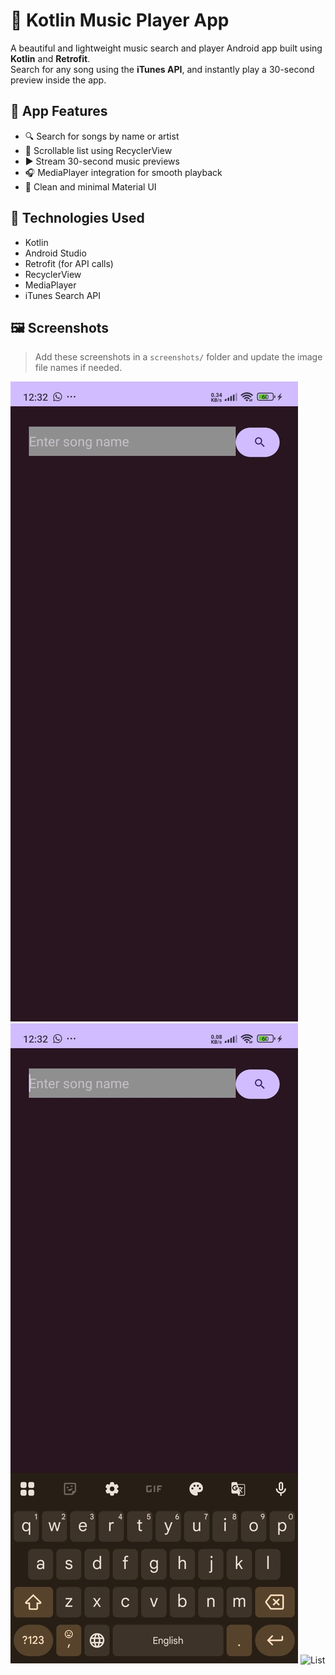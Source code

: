# 🎵 Kotlin Music Player App

A beautiful and lightweight music search and player Android app built using **Kotlin** and **Retrofit**.  
Search for any song using the **iTunes API**, and instantly play a 30-second preview inside the app.

## 📱 App Features

- 🔍 Search for songs by name or artist
- 🧾 Scrollable list using RecyclerView
- ▶️ Stream 30-second music previews
- 🎧 MediaPlayer integration for smooth playback
- 🎨 Clean and minimal Material UI

## 🚀 Technologies Used

- Kotlin
- Android Studio
- Retrofit (for API calls)
- RecyclerView
- MediaPlayer
- iTunes Search API

## 🖼️ Screenshots

> Add these screenshots in a `screenshots/` folder and update the image file names if needed.

![Search UI](app/screenshots/HomePage.jpg)
![Search Bar](app/screenshots/searchBar.jpg)
![List](screenshots/page1.jpg)
